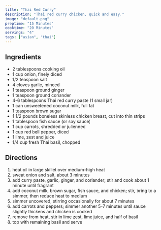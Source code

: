 ```yaml
---
title: "Thai Red Curry"
description: "Thai red curry chicken, quick and easy."
image: "default.png"
preptime: "15 Minutes"
cooktime: "20 Minutes"
servings: "4"
tags: ["asian", "thai"]
---
```


## Ingredients
- 2 tablespoons cooking oil
- 1 cup onion, finely diced
- 1/2 teaspoon salt
- 4 cloves garlic, minced
- 1 teaspoon ground ginger
- 1 teaspoon ground coriander
- 4-6 tablespoons Thai red curry paste (1 small jar)
- 1 can unsweetened coconut milk, full fat
- 1 teaspoon brown sugar
- 1 1/2 pounds boneless skinless chicken breast, cut into thin strips
- 1 tablespoon fish sauce (or soy sauce)
- 1 cup carrots, shredded or julienned
- 1 cup red bell pepper, diced
- 1 lime, zest and juice
- 1/4 cup fresh Thai basil, chopped

## Directions
1. heat oil in large skillet over medium-high heat
2. sweat onion and salt, about 3 minutes
3. add curry paste, garlic, ginger, and coriander; stir and cook about 1 minute until fragrant
4. add coconut milk, brown sugar, fish sauce, and chicken; stir, bring to a simmer, then reduce heat to medium
5. simmer uncovered, stirring occasionally for about 7 minutes
6. add carrots and peppers; simmer another 5-7 minutes until sauce slightly thickens and chicken is cooked
7. remove from heat, stir in lime zest, lime juice, and half of basil
8. top with remaining basil and serve
